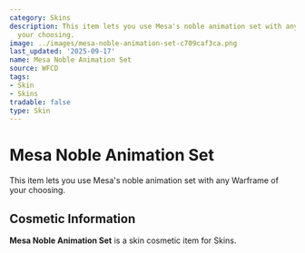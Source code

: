 ```yaml
---
category: Skins
description: This item lets you use Mesa's noble animation set with any Warframe of
  your choosing.
image: ../images/mesa-noble-animation-set-c709caf3ca.png
last_updated: '2025-09-17'
name: Mesa Noble Animation Set
source: WFCD
tags:
- Skin
- Skins
tradable: false
type: Skin
---
```


# Mesa Noble Animation Set

This item lets you use Mesa's noble animation set with any Warframe of your choosing.

## Cosmetic Information

**Mesa Noble Animation Set** is a skin cosmetic item for Skins.

